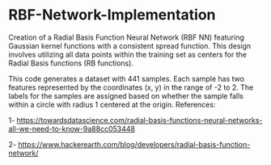 # RBF-Network-Implementation
Creation of a Radial Basis Function Neural Network (RBF NN) featuring Gaussian kernel functions with a consistent spread function. This design involves utilizing all data points within the training set as centers for the Radial Basis functions (RB functions).


This code generates a dataset with 441 samples. Each sample has two features represented by the coordinates (x, y) in the range of -2 to 2. The labels for the samples are assigned based on whether the sample falls within a circle with radius 1 centered at the origin.
References:

1- https://towardsdatascience.com/radial-basis-functions-neural-networks-all-we-need-to-know-9a88cc053448

2- https://www.hackerearth.com/blog/developers/radial-basis-function-network/
